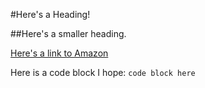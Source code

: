 #Here's a Heading!

##Here's a smaller heading.

[Here's a link to Amazon](http://www.amazon.com/ "Amazon.com")

Here is a code block I hope: ```code block here```
